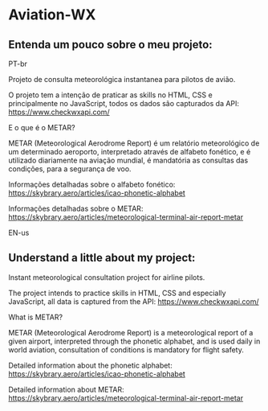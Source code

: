 # Aviation-WX


## Entenda um pouco sobre o meu projeto:

PT-br

Projeto de consulta meteorológica instantanea para pilotos de avião.

O projeto tem a intenção de praticar as skills no HTML, CSS e principalmente no JavaScript, todos os dados são capturados da API: https://www.checkwxapi.com/

E o que é o METAR? 

METAR (Meteorological Aerodrome Report) é um relatório meteorológico de um determinado aeroporto, interpretado através de alfabeto fonético,
e é utilizado diariamente na aviação mundial, é mandatória as consultas das condições, para a segurança de voo.

Informações detalhadas sobre o alfabeto fonético: https://skybrary.aero/articles/icao-phonetic-alphabet

Informações detalhadas sobre o METAR: https://skybrary.aero/articles/meteorological-terminal-air-report-metar

EN-us

## Understand a little about my project:

Instant meteorological consultation project for airline pilots.

The project intends to practice skills in HTML, CSS and especially JavaScript, all data is captured from the API: https://www.checkwxapi.com/

What is METAR?

METAR (Meteorological Aerodrome Report) is a meteorological report of a given airport, interpreted through the phonetic alphabet, and is used daily in world aviation, consultation of conditions is mandatory for flight safety.

Detailed information about the phonetic alphabet: https://skybrary.aero/articles/icao-phonetic-alphabet

Detailed information about METAR: https://skybrary.aero/articles/meteorological-terminal-air-report-metar

